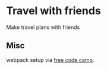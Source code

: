 # Travel with friends

Make travel plans with friends

## Misc

webpack setup via [free code camp](https://www.freecodecamp.org/news/learn-webpack-for-react-a36d4cac5060/).
